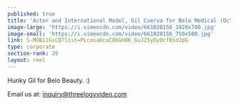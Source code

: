 ```yaml
---
published: true
title: 'Actor and International Model, Gil Cuerva for Belo Medical (October 2017) '
image-large: 'https://i.vimeocdn.com/video/661020156_1920x700.jpg'
image-small: 'https://i.vimeocdn.com/video/661020156_750x500.jpg'
link: S-MOB11GsCQ?list=PLcosaUcuCQ6GH8K_GuJ25yDyOcfBsdJpG
type: corporate
section-rank: 20
layout: reel
---
```

Hunky Gil for Belo Beauty. :)

Email us at: inquiry@threelogyvideo.com

